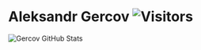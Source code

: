 # Aleksandr Gercov ![Visitors](https://visitor-badge.glitch.me/badge?page_id=Gercov) 

![Gercov GitHub Stats](https://github-readme-stats.vercel.app/api?username=Gercov1&count_private=true&hide=contribs&show_icons=true&theme=default&layout=compact)

<!--
**Gercov/Gercov** is a ✨ _special_ ✨ repository because its `README.md` (this file) appears on your GitHub profile.

Here are some ideas to get you started:

- 🔭 I’m currently working on ...
- 🌱 I’m currently learning ...
- 👯 I’m looking to collaborate on ...
- 🤔 I’m looking for help with ...
- 💬 Ask me about ...
- 📫 How to reach me: ...
- 😄 Pronouns: ...
- ⚡ Fun fact: ...
-->
